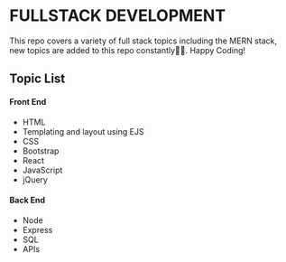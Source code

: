# FULLSTACK DEVELOPMENT

This repo covers a variety of full stack topics including the MERN stack, new topics are added to this repo constantly:brain::smile:. Happy Coding!


## Topic List
#### Front End
- HTML
- Templating and layout using EJS
- CSS
- Bootstrap
- React
- JavaScript
- jQuery

#### Back End
- Node
- Express
- SQL
- APIs

